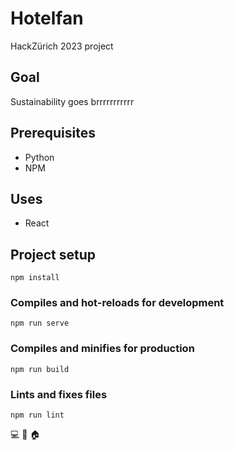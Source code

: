 # Hotelfan
HackZürich 2023 project
## Goal
Sustainability goes brrrrrrrrrrr

## Prerequisites
- Python
- NPM

## Uses
- React

## Project setup
```
npm install
```

### Compiles and hot-reloads for development
```
npm run serve
```

### Compiles and minifies for production
```
npm run build
```

### Lints and fixes files
```
npm run lint
```

:computer: :green_heart: :house: